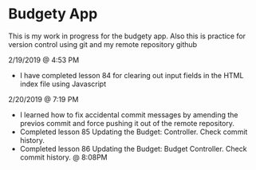 # Budgety App

This is my work in progress for the budgety app. Also this is practice for version control using git and my remote repository github


2/19/2019 @ 4:53 PM
 - I have completed lesson 84 for clearing out input fields in the HTML index file using Javascript

2/20/2019 @ 7:19 PM 
 - I learned how to fix accidental commit messages by amending the previos commit and force pushing it out of the remote repository.
 - Completed lesson 85 Updating the Budget: Controller. Check commit history.
 - Completed lesson 86 Updating the Budget: Budget Controller. Check commit history. @ 8:08PM